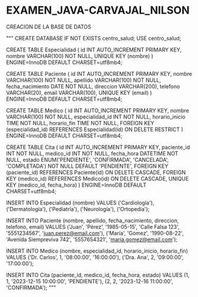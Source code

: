 # EXAMEN_JAVA-CARVAJAL_NILSON

CREACION DE LA BASE DE DATOS

"""
CREATE DATABASE IF NOT EXISTS centro_salud;
USE centro_salud;

CREATE TABLE Especialidad (
    id INT AUTO_INCREMENT PRIMARY KEY,
    nombre VARCHAR(100) NOT NULL,
    UNIQUE KEY (nombre)
) ENGINE=InnoDB DEFAULT CHARSET=utf8mb4;

CREATE TABLE Paciente (
    id INT AUTO_INCREMENT PRIMARY KEY,
    nombre VARCHAR(100) NOT NULL,
    apellido VARCHAR(100) NOT NULL,
    fecha_nacimiento DATE NOT NULL,
    direccion VARCHAR(200),
    telefono VARCHAR(20),
    email VARCHAR(100),
    UNIQUE KEY (email)
) ENGINE=InnoDB DEFAULT CHARSET=utf8mb4;

CREATE TABLE Medico (
    id INT AUTO_INCREMENT PRIMARY KEY,
    nombre VARCHAR(100) NOT NULL,
    especialidad_id INT NOT NULL,
    horario_inicio TIME NOT NULL,
    horario_fin TIME NOT NULL,
    FOREIGN KEY (especialidad_id) REFERENCES Especialidad(id) ON DELETE RESTRICT
) ENGINE=InnoDB DEFAULT CHARSET=utf8mb4;

CREATE TABLE Cita (
    id INT AUTO_INCREMENT PRIMARY KEY,
    paciente_id INT NOT NULL,
    medico_id INT NOT NULL,
    fecha_hora DATETIME NOT NULL,
    estado ENUM('PENDIENTE', 'CONFIRMADA', 'CANCELADA', 'COMPLETADA') NOT NULL DEFAULT 'PENDIENTE',
    FOREIGN KEY (paciente_id) REFERENCES Paciente(id) ON DELETE CASCADE,
    FOREIGN KEY (medico_id) REFERENCES Medico(id) ON DELETE CASCADE,
    UNIQUE KEY (medico_id, fecha_hora)
) ENGINE=InnoDB DEFAULT CHARSET=utf8mb4;

INSERT INTO Especialidad (nombre) VALUES 
('Cardiología'),
('Dermatología'),
('Pediatría'),
('Neurología'),
('Ortopedia');

INSERT INTO Paciente (nombre, apellido, fecha_nacimiento, direccion, telefono, email) VALUES 
('Juan', 'Pérez', '1985-05-15', 'Calle Falsa 123', '5551234567', 'juan.perez@email.com'),
('María', 'Gómez', '1990-08-22', 'Avenida Siempreviva 742', '5557654321', 'maria.gomez@email.com');

INSERT INTO Medico (nombre, especialidad_id, horario_inicio, horario_fin) VALUES 
('Dr. Carlos', 1, '08:00:00', '16:00:00'),
('Dra. Ana', 2, '09:00:00', '17:00:00');

INSERT INTO Cita (paciente_id, medico_id, fecha_hora, estado) VALUES 
(1, 1, '2023-12-15 10:00:00', 'PENDIENTE'),
(2, 2, '2023-12-16 11:00:00', 'CONFIRMADA'); """

